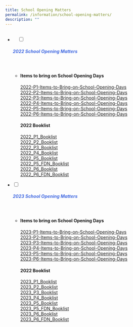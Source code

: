 ```yaml
---
title: School Opening Matters
permalink: /information/school-opening-matters/
description: ""
---
```

<ul class="jekyllcodex_accordion">
  <li>
    <input type="checkbox" id="accordion1">
		<label for="accordion1"><h5 style="color:RoyalBlue">2022 School Opening Matters</h5></label>
    <div>
<ul>
	<li>
		
<h4>Items to bring on School Opening Days</h4>
<p><a href="/files/2022-P1-Items-to-Bring-on-School-Opening-Days.pdf" target="blank">2022-P1-Items-to-Bring-on-School-Opening-Days</a><br>
<a href="/files/2022-P2-Items-to-Bring-on-School-Opening-Days.pdf" target="blank">2022-P2-Items-to-Bring-on-School-Opening-Days</a><br>
<a href="/files/2022-P3-Items-to-Bring-on-School-Opening-Days.pdf" target="blank">2022-P3-Items-to-Bring-on-School-Opening-Days</a><br>
<a href="/files/2022-P4-Items-to-Bring-on-School-Opening-Days.pdf" target="blank">2022-P4-Items-to-Bring-on-School-Opening-Days</a><br>
<a href="/files/2022-P5-Items-to-Bring-on-School-Opening-Days.pdf" target="blank">2022-P5-Items-to-Bring-on-School-Opening-Days</a><br>
<a href="/files/2022-P6-Items-to-Bring-on-School-Opening-Days.pdf" target="blank">2022-P6-Items-to-Bring-on-School-Opening-Days</a><br></p>
<h4>2022 Booklist</h4>
<p><a href="/files/2022_P1_Booklist.pdf" target="blank">2022_P1_Booklist</a><br> 
<a href="/files/2022_P2_Booklist.pdf" target="blank">2022_P2_Booklist</a><br>  <a href="/files/2022_P3_Booklist.pdf" target="blank">2022_P3_Booklist</a><br>  <a href="/files/2022_P4_Booklist.pdf" target="blank">2022_P4_Booklist</a><br>  <a href="/files/2022_P5_Booklist.pdf" target="blank">2022_P5_Booklist</a><br>  <a href="/files/2022_P5_FDN_Booklist.pdf" target="blank">2022_P5_FDN_Booklist</a><br>  <a href="/files/2022_P6_Booklist.pdf" target="blank">2022_P6_Booklist</a><br>  <a href="/files/2022_P6_FDN_Booklist.pdf" target="blank">2022_P6_FDN_Booklist</a><br></p>
		
</li>
</ul>
</div>

<li>
<input type="checkbox" id="accordion2">
		<label for="accordion2"><h5 style="color:RoyalBlue">2023 School Opening Matters</h5></label>
    <div>
<ul>
	<li>
		
<h4>Items to bring on School Opening Days</h4>
<p><a href="/files/2023-P1-Items-to-Bring-List-on-School-Opening-Days.pdf" target="blank">2023-P1-Items-to-Bring-on-School-Opening-Days</a><br>
<a href="/files/2023-P2-Items-to-Bring-List-on-School-Opening-Days.pdf" target="blank">2023-P2-Items-to-Bring-on-School-Opening-Days</a><br>
<a href="/files/2023-P3-Items-to-Bring-List-on-School-Opening-Days.pdf" target="blank">2023-P3-Items-to-Bring-on-School-Opening-Days</a><br>
<a href="/files/2023-P4-Items-to-Bring-List-on-School-Opening-Days.pdf" target="blank">2023-P4-Items-to-Bring-on-School-Opening-Days</a><br>
<a href="/files/2023-P5-Items-to-Bring-List-on-School-Opening-Days.pdf" target="blank">2023-P5-Items-to-Bring-on-School-Opening-Days</a><br>
<a href="/files/2023-P6-Items-to-Bring-List-on-School-Opening-Days.pdf" target="blank">2023-P6-Items-to-Bring-on-School-Opening-Days</a><br></p>

		
		
<h4>2022 Booklist</h4>
<p><a href="/files/2023-p1-booklist.pdf" target="blank">2023_P1_Booklist</a><br> 
<a href="/files/2023-p2-booklist.pdf" target="blank">2023_P2_Booklist</a><br>  <a href="/files/2023-p3-booklist.pdf" target="blank">2023_P3_Booklist</a><br>  <a href="/files/2023-p4-booklist.pdf" target="blank">2023_P4_Booklist</a><br>  <a href="/files/2023-p5-booklist.pdf" target="blank">2023_P5_Booklist</a><br>  <a href="/files/2023-p5fdn-booklist.pdf" target="blank">2023_P5_FDN_Booklist</a><br>  <a href="/files/2023-p6-booklist.pdf" target="blank">2023_P6_Booklist</a><br>  <a href="/files/2023-p6fdn-booklist.pdf" target="blank">2023_P6_FDN_Booklist</a><br></p>
		
</li>
			</ul>
		</div>
		</li>